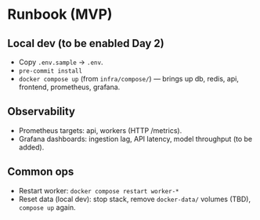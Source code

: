 # Runbook (MVP)

## Local dev (to be enabled Day 2)
- Copy `.env.sample` → `.env`.
- `pre-commit install`
- `docker compose up` (from `infra/compose/`) — brings up db, redis, api, frontend, prometheus, grafana.

## Observability
- Prometheus targets: api, workers (HTTP /metrics).
- Grafana dashboards: ingestion lag, API latency, model throughput (to be added).

## Common ops
- Restart worker: `docker compose restart worker-*`
- Reset data (local dev): stop stack, remove `docker-data/` volumes (TBD), `compose up` again.
